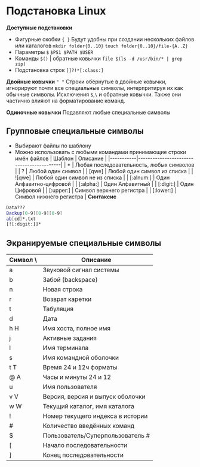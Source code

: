 # Подстановка Linux
__Доступные подстановки__
- Фигурные скобки `{ }`
  Будут удобны при создании нескольких файлов или каталогов
  `mkdir folder{0..10}` `touch folder{0..10}/file-{A..Z}`
- Параметры `$`
  `$PS1 $PATH $USER`
- Команды `$()` | обратные ковычки
  `file $(ls -d /usr/bin/* | grep zip)`
- Подстановка строк `[]?!*[:class:]`

__Двойные ковычки__ `" "`
Строки обёрнутые в двойные ковычки, игнорируют почти все специальные
символы, интерпритируя их как обычные символы.
Исключения `$`,`\` и обратные ковычки.
Также они частично влияют на форматирование команд.

__Одиночные ковычки__
Подавляют любые специальные символы

## Групповые специальные символы
- Выбирают файлы по шаблону
- Можно использовать с любыми командами принимающие строки имён файлов
| Шаблон    | Описание                                 |
|-----------|------------------------------------------|
| *         | Любая последовательность, любых символов |
| ?         | Любой один символ                        |
| [qwe]     | Любой один символ из списка              |
| ![qwe]    | Любой один символ не из списка           |
| [:alnum:] | Один Алфавитно-цифровой                  |
| [:alpha:] | Один Алфавитный                          |
| [:digit:] | Один Цифровой                            |
| [:upper:] | Символ верхнего регистра                 |
| [:lower:] | Символ нижнего регистра                  |
__Синтаксис__
```bash
Data???
Backup[0-9][0-9][0-9]
ab[cd]*.txt
[![:digit:]]*
```

## Экранируемые специальные символы
| Символ \ | Описание                         |
|----------|----------------------------------|
| a        | Звуковой сигнал системы          |
| b        | Забой (backspace)                |
| n        | Новая строка                     |
| r        | Возврат каретки                  |
| t        | Табуляция                        |
| d        | Дата                             |
| h H      | Имя хоста, полное имя            |
| j        | Активные задания                 |
| l        | Имя терминала                    |
| s        | Имя командной оболочки           |
| t T      | Время 24 и 12ч форматы           |
| @ A      | Часы и минуты 24 и 12            |
| u        | Имя пользователя                 |
| v V      | Версия, версия и выпуск оболочки |
| w W      | Текущий каталог, имя каталога    |
| !        | Номер текущего индекса в истории |
| #        | Количество введённых команд      |
| $        | Пользователь/Суперпользователь # |
| \[       | Начало последовательности        |
| \]       | Конец последовательности         |
